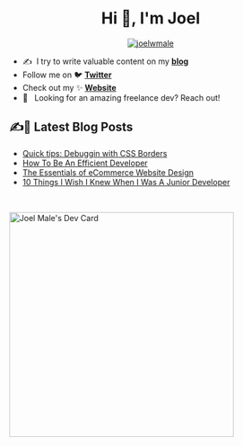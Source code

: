 <h1 align="center">Hi 👋, I'm Joel</h1>

<p align="center"> <a href="https://twitter.com/joelwmale" target="blank"><img src="https://img.shields.io/twitter/follow/joelwmale?logo=twitter&style=for-the-badge" alt="joelwmale" /></a> </p>

- :writing_hand: &nbsp;I try to write valuable content on my **[blog]**
- Follow me on 🐦 **[Twitter]**
- Check out my ✨ **[Website]**
- :rocket: &nbsp; Looking for an amazing freelance dev? Reach out!

## ✍️📖 Latest Blog Posts 
- [Quick tips: Debuggin with CSS Borders](https://joelmale.com/debugging-with-css/)
- [How To Be An Efficient Developer](https://joelmale.com/how-to-be-an-efficient-developer/)
- [The Essentials of eCommerce Website Design](https://joelmale.com/ecommerce-website-design-the-essentials/)
- [10 Things I Wish I Knew When I Was A Junior Developer](https://joelmale.com/10-things-i-wish-i-knew-when-i-was-a-junior-developer/)

<br/>

<a href="https://app.daily.dev/joelwmale"><img src="https://api.daily.dev/devcards/5a568f537f1a4d75b6b96ec2c1dcbaef.png?r=6h0" width="400" alt="Joel Male's Dev Card"/></a>

[LinkedIn]: https://www.linkedin.com/in/joelwmale "LinkedIn"
[Twitter]: https://twitter.com/joelwmale "Twitter"
[Website]: https://joelmale.com "Website"
[Blog]: https://joelmale.com/blog "Blog"